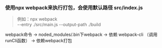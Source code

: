 ### 使用npx webpack来执行打包，会使用默认路径 src/index.js
> 例如：npx webpack  
--entry ./src/main.js --output-path ./build

 webpack命令 -> noded_modules/.bin下webpack -> 依赖     webpack-cli （调用runCli函数） -> 依赖webpack打包
